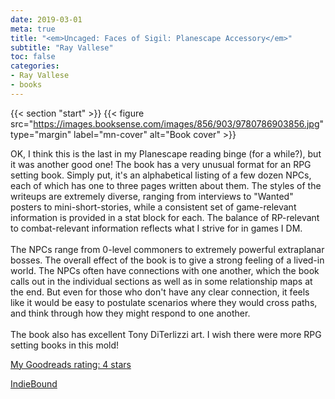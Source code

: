 ```yaml
---
date: 2019-03-01
meta: true
title: "<em>Uncaged: Faces of Sigil: Planescape Accessory</em>"
subtitle: "Ray Vallese"
toc: false
categories:
- Ray Vallese
- books
---
```


{{< section "start" >}}
{{< figure src="https://images.booksense.com/images/856/903/9780786903856.jpg" type="margin" label="mn-cover" alt="Book cover" >}}

OK, I think this is the last in my Planescape reading binge (for a while?), but it was another good one! The book has a very unusual format for an RPG setting book. Simply put, it's an alphabetical listing of a few dozen NPCs, each of which has one to three pages written about them. The styles of the writeups are extremely diverse, ranging from interviews to "Wanted" posters to mini-short-stories, while a consistent set of game-relevant information is provided in a stat block for each. The balance of RP-relevant to combat-relevant information reflects what I strive for in games I DM.<br /><br />The NPCs range from 0-level commoners to extremely powerful extraplanar bosses. The overall effect of the book is to give a strong feeling of a lived-in world. The NPCs often have connections with one another, which the book calls out in the individual sections as well as in some relationship maps at the end. But even for those who don't have any clear connection, it feels like it would be easy to postulate scenarios where they would cross paths, and think through how they might respond to one another. <br /><br />The book also has excellent Tony DiTerlizzi art. I wish there were more RPG setting books in this mold!

[My Goodreads rating: 4 stars](https://www.goodreads.com/review/show/2710074396)  

[IndieBound](https://www.indiebound.org/book/9780786903856)
